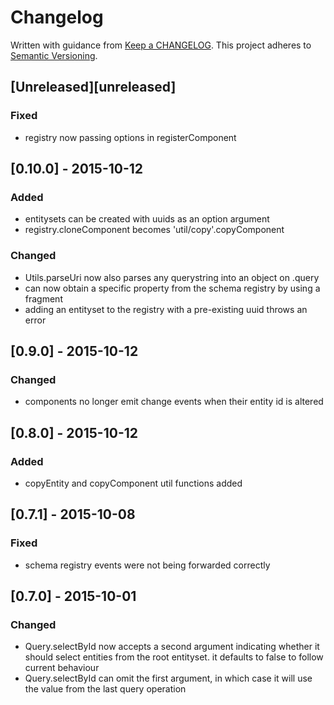 # Changelog
Written with guidance from [Keep a CHANGELOG](http://keepachangelog.com/).
This project adheres to [Semantic Versioning](http://semver.org/).

## [Unreleased][unreleased]
### Fixed
- registry now passing options in registerComponent

## [0.10.0] - 2015-10-12
### Added
- entitysets can be created with uuids as an option argument
- registry.cloneComponent becomes 'util/copy'.copyComponent

### Changed
- Utils.parseUri now also parses any querystring into an object on .query
- can now obtain a specific property from the schema registry by using a fragment
- adding an entityset to the registry with a pre-existing uuid throws an error

## [0.9.0] - 2015-10-12
### Changed
- components no longer emit change events when their entity id is altered

## [0.8.0] - 2015-10-12
### Added
- copyEntity and copyComponent util functions added

## [0.7.1] - 2015-10-08
### Fixed
- schema registry events were not being forwarded correctly


## [0.7.0] - 2015-10-01
### Changed
- Query.selectById now accepts a second argument indicating whether it should select entities from the root entityset. it defaults to false to follow current behaviour
- Query.selectById can omit the first argument, in which case it will use the value from the last query operation

